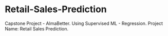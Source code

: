 # Retail-Sales-Prediction
Capstone Project - AlmaBetter. Using Supervised ML - Regression. Project Name: Retail Sales Prediction.
